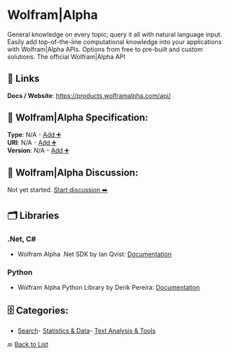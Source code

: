 # Wolfram|Alpha

General knowledge on every topic; query it all with natural language input. Easily add top-of-the-line computational knowledge into your applications with Wolfram|Alpha APIs.  Options from free to pre-built and custom solutions. The official Wolfram|Alpha API

##  🔗 Links
**Docs / Website**: https://products.wolframalpha.com/api/

## 🧬 Wolfram|Alpha Specification:
**Type**: N/A - [Add ➕](https://github.com/apis-list/apis-list/edit/main/apis.yaml#22185)  
**URI**: N/A - [Add ➕](https://github.com/apis-list/apis-list/edit/main/apis.yaml#22185)  
**Version**: N/A - [Add ➕](https://github.com/apis-list/apis-list/edit/main/apis.yaml#22185)

## 💬 Wolfram|Alpha Discussion:
Not yet started. [Start discussion ➡️](https://github.com/apis-list/apis-list/discussions/new)

## 🗂️ Libraries
### .Net, C#
- Wolfram Alpha .Net SDK by Ian Qvist: [Documentation](https://github.com/Genbox/WolframAlpha.NET)
### Python
- Wolfram Alpha Python Library by Derik Pereira: [Documentation](http://products.wolframalpha.com/api/libraries.html)


## 🗄️ Categories:
- [Search](https://github.com/apis-list/apis-list#search-)- [Statistics & Data](https://github.com/apis-list/apis-list#statistics--data-)- [Text Analysis & Tools](https://github.com/apis-list/apis-list#text-analysis--tools-)

🔙  [Back to List](https://github.com/apis-list/apis-list)
